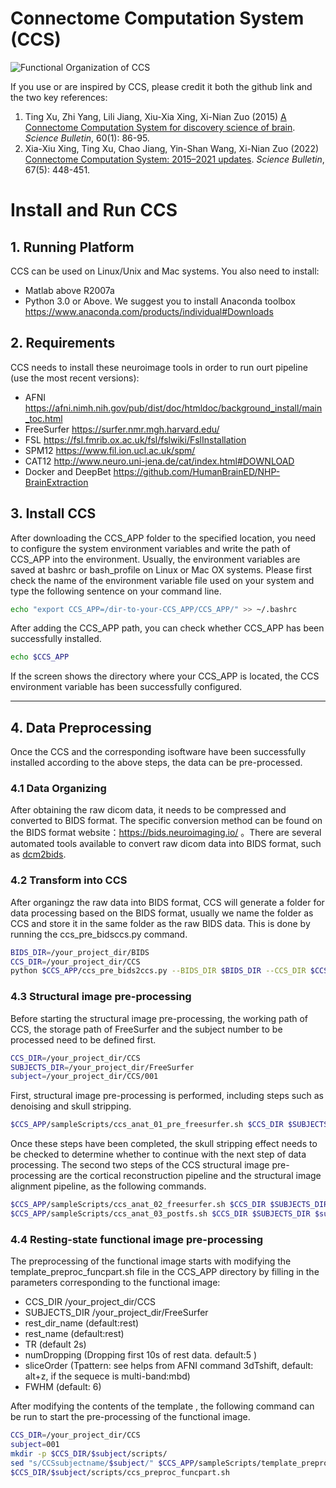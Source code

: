 Connectome Computation System (CCS)
===

![Functional Organization of CCS](https://github.com/zuoxinian/CCS/blob/master/manual/Figure1_CCS-GeneralDesign.png)

If you use or are inspired by CCS, please credit it both the github link and the two key references:

1. Ting Xu, Zhi Yang, Lili Jiang, Xiu-Xia Xing, Xi-Nian Zuo (2015) [A Connectome Computation System for discovery science of brain](https://github.com/zuoxinian/CCS/blob/master/manual/ccs.paper.pdf). *Science Bulletin*, 60(1): 86-95.
2. Xia-Xiu Xing, Ting Xu, Chao Jiang, Yin-Shan Wang, Xi-Nian Zuo (2022) [Connectome Computation System: 2015–2021 updates](https://github.com/zuoxinian/CCS/blob/master/manual/ccs.updates.2015-2021.pdf). *Science Bulletin*, 67(5): 448-451.

# Install and Run CCS

## 1. Running Platform 
CCS  can be used on Linux/Unix and Mac systems.  You also need to install:
* Matlab above R2007a
* Python 3.0 or Above. We suggest you to install Anaconda toolbox https://www.anaconda.com/products/individual#Downloads

## 2. Requirements 
CCS needs to install these neuroimage tools in order to run ourt pipeline (use the most recent versions):
* AFNI https://afni.nimh.nih.gov/pub/dist/doc/htmldoc/background_install/main_toc.html
* FreeSurfer https://surfer.nmr.mgh.harvard.edu/
* FSL  https://fsl.fmrib.ox.ac.uk/fsl/fslwiki/FslInstallation
* SPM12 https://www.fil.ion.ucl.ac.uk/spm/
* CAT12 http://www.neuro.uni-jena.de/cat/index.html#DOWNLOAD
* Docker and DeepBet https://github.com/HumanBrainED/NHP-BrainExtraction

## 3. Install CCS
After downloading the CCS_APP folder to the specified location, you need to configure the system environment variables and write the path of CCS_APP into the environment. Usually, the environment variables are saved at bashrc or bash_profile on Linux or Mac OX systems. Please first check the name of the environment variable file used on your system and type the following sentence on your command line.
```bash
echo "export CCS_APP=/dir-to-your-CCS_APP/CCS_APP/" >> ~/.bashrc
```
After adding the CCS_APP path, you can check whether CCS_APP has been successfully installed.
```bash
echo $CCS_APP
```
If the screen shows the directory where your CCS_APP is located, the CCS environment variable has been successfully configured.
* * *

## 4. Data Preprocessing
Once the CCS and the corresponding isoftware have been successfully installed according to the above steps, the data can be pre-processed.

### 4.1 Data Organizing
After obtaining the raw dicom data, it needs to be compressed and converted to BIDS format. The specific conversion method can be found on the BIDS format website：https://bids.neuroimaging.io/ 。There are several automated tools available to convert raw dicom data into BIDS format, such as [dcm2bids](https://unfmontreal.github.io/Dcm2Bids/).

### 4.2 Transform into CCS
After organingz the raw data into BIDS format, CCS will generate a folder for data processing based on the BIDS format, usually we name the folder as CCS and store it in the same folder as the raw BIDS data. This is done by running the ccs_pre_bidsccs.py command.
```bash
BIDS_DIR=/your_project_dir/BIDS
CCS_DIR=/your_project_dir/CCS
python $CCS_APP/ccs_pre_bids2ccs.py --BIDS_DIR $BIDS_DIR --CCS_DIR $CCS_DIR
```

### 4.3 Structural image pre-processing
Before starting the structural image pre-processing, the working path of CCS, the storage path of FreeSurfer and the subject number to be processed need to be defined first.
```bash
CCS_DIR=/your_project_dir/CCS
SUBJECTS_DIR=/your_project_dir/FreeSurfer
subject=/your_project_dir/CCS/001
```

First, structural image pre-processing is performed, including steps such as denoising and skull stripping.
```bash
$CCS_APP/sampleScripts/ccs_anat_01_pre_freesurfer.sh $CCS_DIR $SUBJECTS_DIR $subject

```
Once these steps have been completed, the skull stripping effect needs to be checked to determine whether to continue with the next step of data processing.
The second two steps of the CCS structural image pre-processing are the cortical reconstruction pipeline and the structural image alignment pipeline, as the following commands.
```bash
$CCS_APP/sampleScripts/ccs_anat_02_freesurfer.sh $CCS_DIR $SUBJECTS_DIR $subject
$CCS_APP/sampleScripts/ccs_anat_03_postfs.sh $CCS_DIR $SUBJECTS_DIR $subject
```

### 4.4 Resting-state functional image pre-processing
The preprocessing of the functional image starts with modifying the template_preproc_funcpart.sh file in the CCS_APP directory by filling in the parameters corresponding to the functional image:
- CCS_DIR  /your_project_dir/CCS
- SUBJECTS_DIR /your_project_dir/FreeSurfer
- rest_dir_name (default:rest)
- rest_name (default:rest)
-  TR (default 2s)
-  numDropping (Dropping first 10s of rest data. default:5 )
- sliceOrder (Tpattern: see helps from AFNI command 3dTshift, default: alt+z, if the sequece is multi-band:mbd)
- FWHM (default: 6)

After modifying the contents of the template , the following command can be run to start the pre-processing of the functional image.
```bash
CCS_DIR=/your_project_dir/CCS
subject=001
mkdir -p $CCS_DIR/$subject/scripts/
sed "s/CCSsubjectname/$subject/" $CCS_APP/sampleScripts/template_preproc_funcpart.sh > $CCS_DIR/$subject/scripts/ccs_preproc_funcpart.sh
$CCS_DIR/$subject/scripts/ccs_preproc_funcpart.sh
